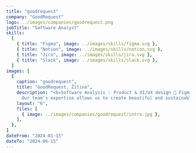 ```yaml
---
title: "goodrequest"
company: "GoodRequest"
logo: ../images/companies/goodrequest.png
jobTitle: "Software Analyst"
skills:
  [
    { title: "Figma", image: ../images/skills/figma.svg },
    { title: "Notion", image: ../images/skills/notion.svg },
    { title: "Jira", image: ../images/skills/jira.svg },
    { title: "Slack", image: ../images/skills/slack.svg },
  ]
images: [
  {
    caption: "goodrequest",
    title: "GoodRequest, Žilina",
    description: "<b>Software Analysis 💡 Product & UI/UX design 🎨 Figma wireframing & prototyping.</b><br>
      Our team’s expertise allows us to create beautiful and sustainable digital solutions that make our clients stand out from the crowd and bring a positive impact.",
    layout: "6",
    files: [
      { image: ../images/companies/goodrequest/intro.jpg },
    ],
  },
]
dateFrom: "2024-01-15"
dateTo: "2024-06-15"
---
```

